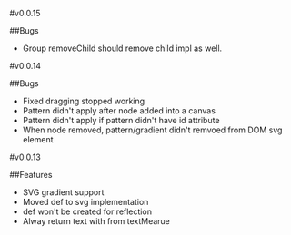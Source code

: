 #v0.0.15

##Bugs
* Group removeChild should remove child impl as well.

#v0.0.14

##Bugs
* Fixed dragging stopped working
* Pattern didn't apply after node added into a canvas
* Pattern didn't apply if pattern didn't have id attribute
* When node removed, pattern/gradient didn't remvoed from DOM svg element

#v0.0.13

##Features
* SVG gradient support
* Moved def to svg implementation
* def won't be created for reflection
* Alway return text with from textMearue